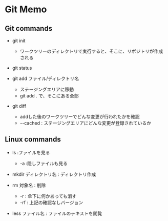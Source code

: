 Git Memo
====================================================

Git commands
----------------------------------------------------
- git init
    - ワークツリーのディレクトリで実行すると、そこに、リポジトリが作成される

- git status

- git add ファイル/ディレクトリ名
    - ステージングエリアに移動
    - git add . で、そこにある全部

- git diff
    - addした後のワークツリーでどんな変更が行われたかを確認
    - --cached : ステージングエリアにどんな変更が登録されているか

Linux commands
----------------------------------------------------

- ls :ファイルを見る
    - -a   :隠しファイルも見る

- mkdir ディレクトリ名 : ディレクトリ作成

- rm 対象名 : 削除
    - -r : 傘下に何かあっても消す
    - -rf : 上記の確認なしバージョン

- less ファイル名 : ファイルのテキストを閲覧
